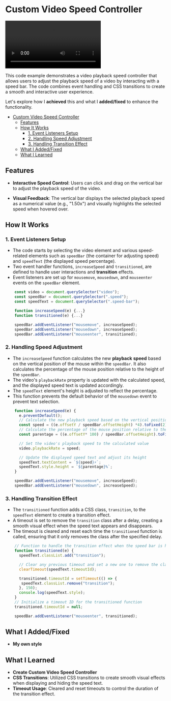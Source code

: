 # Custom Video Speed Controller

<div class="video-container">
  <video controls >
    <source src="./assets/video/showcase.mp4" type="video/mp4">
    Your browser does not support the video tag.
  </video>
</div>

This code example demonstrates a video playback speed controller that allows users to adjust the playback speed of a video by interacting with a speed bar. The code combines event handling and CSS transitions to create a smooth and interactive user experience.

Let's explore how I **achieved** this and what I **added/fixed** to enhance the functionality.

- [Custom Video Speed Controller](#custom-video-speed-controller)
  - [Features](#features)
  - [How It Works](#how-it-works)
    - [1. Event Listeners Setup](#1-event-listeners-setup)
    - [2. Handling Speed Adjustment](#2-handling-speed-adjustment)
    - [3. Handling Transition Effect](#3-handling-transition-effect)
  - [What I Added/Fixed](#what-i-addedfixed)
  - [What I Learned](#what-i-learned)

## Features

- **Interactive Speed Control**: Users can click and drag on the vertical bar to adjust the playback speed of the video.

- **Visual Feedback**: The vertical bar displays the selected playback speed as a numerical value (e.g., "1.50x") and visually highlights the selected speed when hovered over.

## How It Works

### 1. Event Listeners Setup

- The code starts by selecting the video element and various speed-related elements such as `speedBar` (the container for adjusting speed) and `speedText` (the displayed speed percentage).
- Two event handler functions, `increaseSpeed` and `transitioned`, are defined to handle user interactions and **transition** effects.
- Event listeners are set up for `mousemove`, `mousedown`, and `mouseenter` events on the `speedBar` element.

```js
    const video = document.querySelector("video");
    const speedBar = document.querySelector(".speed");
    const speedText = document.querySelector(".speed-bar");

    function increaseSpeed(e) {...}
    function transitioned(e) {...}

    speedBar.addEventListener("mousemove", increaseSpeed);
    speedBar.addEventListener("mousedown", increaseSpeed);
    speedBar.addEventListener("mouseenter", transitioned);
```

### 2. Handling Speed Adjustment

- The `increaseSpeed` function calculates the new **playback** **speed** based on the vertical position of the mouse within the `speedBar`. It also calculates the percentage of the mouse position relative to the height of the `speedBar`.
- The video's `playbackRate` property is updated with the calculated speed, and the displayed speed text is updated accordingly.
- The `speedText` element's height is adjusted to reflect the percentage.
- This function prevents the default behavior of the `mousedown` event to prevent text selection.

```js
    function increaseSpeed(e) {
      e.preventDefault();
      // Calculate the new playback speed based on the vertical position of the mouse
      const speed = ((e.offsetY / speedBar.offsetHeight) *4).toFixed(2);
      // Calculate the percentage of the mouse position relative to the speed bar height
      const parentage = ((e.offsetY* 100) / speedBar.offsetHeight).toFixed(2);

      // Set the video's playback speed to the calculated value
      video.playbackRate = speed;

      // Update the displayed speed text and adjust its height
      speedText.textContent = `${speed}⚡`;
      speedText.style.height = `${parentage}%`;
    }

    speedBar.addEventListener("mousemove", increaseSpeed);
    speedBar.addEventListener("mousedown", increaseSpeed);
```

### 3. Handling Transition Effect

- The `transitioned` function adds a CSS class, `transition`, to the `speedText` element to create a transition effect.
- A timeout is set to remove the `transition` class after a delay, creating a smooth visual effect when the speed text appears and disappears.
- The timeout is cleared and reset each time the `transitioned` function is called, ensuring that it only removes the class after the specified delay.

```js
    // Function to handle the transition effect when the speed bar is hovered over
    function transitioned(e) {
      speedText.classList.add("transition");

      // Clear any previous timeout and set a new one to remove the class after a delay
      clearTimeout(speedText.timeoutId);

      transitioned.timeoutId = setTimeout(() => {
       speedText.classList.remove("transition");
      }, 150);
      console.log(speedText.style);
    }
    // Initialize a timeout ID for the transitioned function
    transitioned.timeoutId = null;

    speedBar.addEventListener("mouseenter", transitioned);
```

## What I Added/Fixed

- **My own style**

## What I Learned

- **Create Custom Video Speed Controller**
- **CSS Transitions**: Utilized CSS transitions to create smooth visual effects when displaying and hiding the speed text.
- **Timeout Usage**: Cleared and reset timeouts to control the duration of the transition effect.
